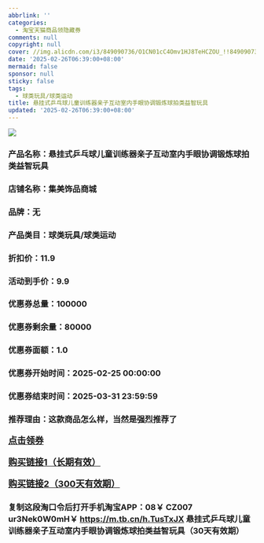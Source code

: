 ```yaml
---
abbrlink: ''
categories:
  - 淘宝天猫商品领隐藏券
comments: null
copyright: null
cover: //img.alicdn.com/i3/849090736/O1CN01cC4Omv1HJ8TeHCZOU_!!849090736.jpg
date: '2025-02-26T06:39:00+08:00'
mermaid: false
sponsor: null
sticky: false
tags:
  - 球类玩具/球类运动
title: 悬挂式乒乓球儿童训练器亲子互动室内手眼协调锻炼球拍类益智玩具
updated: '2025-02-26T06:39:00+08:00'
--- 
```


![](//img.alicdn.com/i3/849090736/O1CN01cC4Omv1HJ8TeHCZOU_!!849090736.jpg)

### 产品名称：悬挂式乒乓球儿童训练器亲子互动室内手眼协调锻炼球拍类益智玩具
### 店铺名称：集美饰品商城
### 品牌：无
### 产品类目：球类玩具/球类运动
### 折扣价：11.9
### 活动到手价：9.9
### 优惠券总量：100000
### 优惠券剩余量：80000
### 优惠券面额：1.0
### 优惠券开始时间：2025-02-25 00:00:00	
### 优惠券结束时间：2025-03-31 23:59:59	
### 推荐理由：这款商品怎么样，当然是强烈推荐了

<p style="font-size: 18px; font-weight: bold;">
  <a href="https://uland.taobao.com/coupon/edetail?e=V2BvGKf4LOqlhHvvyUNXZfh8CuWt5YH5OVuOuRD5gLJMmdsrkidbOWgpcJRl3wFwcV%2FlEyhmp8DjSqRgzer69vSzE%2FXZ2mmJ8wPhNUO5BxR1hFOlt1cAJbV7KfMmQD9NH8Og%2FENlJemJZxZLU9cC7iTsFs8hRhSMI%2BtaUgbudUxA%2B536asYsLU%2F9Zk7cDx8UI8pw0IfAr8BPZRYBq3EQJjxbiaYEIssVT3N%2Fb083ABHRvhijMLhcr2g8eGyYf0as%2BtwibKY2GWrJMCGameEmjW2o0NeNu35a51IvUj4C199%2BPlf2Cr1vt49GJdhajXxkcMu3IBhfqQDuG8Qvu8yX0IgqQCUj%2Ffq5&traceId=2166d8db17407296732636749d133b&union_lens=lensId%3AOPT%401740729680%40213e4428_0dcd_1954b93038f_5cad%4001%40eyJmbG9vcklkIjo3MzM1NH0ie" target="_blank">点击领券</a>
</p>
<p style="font-size: 18px; font-weight: bold;">
  <a href="https://s.click.taobao.com/t?e=m%3D2%26s%3DDvxkLPGlK1dw4vFB6t2Z2ueEDrYVVa64LKpWJ%2Bin0XLjf2vlNIV67kkfnVn6TwKdYFMBzHxYoCP3ID%2FV1RqsF4wnCJeELi4I%2FIEn%2BS1IjHAB0ghlTd7WlZVm%2FOAUUFw71qrpxiwMoCNxc1AtbZGVS2ozLqhUOjlXcqLwA6rSxJSMHuv7RoNv0dIOLe2GUnGWK3GkZDPC4%2Bzks5mKOrnZf7nTwwfwCm2ADgV6Tj0y7AkHL8pZ9DCfo06PCXdnMJEHMWxbFZnECccEvK0PdhY5vJGZ9wPRcXV%2BBfuqljaE3xpNzuMLUNyvdJzWlE9OjDEQ6MYYxFRr57AhhQs2DjqgEA%3D%3D" target="_blank">购买链接1（长期有效）</a>
</p>
<p style="font-size: 18px; font-weight: bold;">
  <a href="https://s.click.taobao.com/4zGvOYs" target="_blank">购买链接2（300天有效期）</a>
</p>

### 复制这段淘口令后打开手机淘宝APP：08￥ CZ007 ur3Nek0W0mH￥ https://m.tb.cn/h.TusTxJX  悬挂式乒乓球儿童训练器亲子互动室内手眼协调锻炼球拍类益智玩具（30天有效期）
